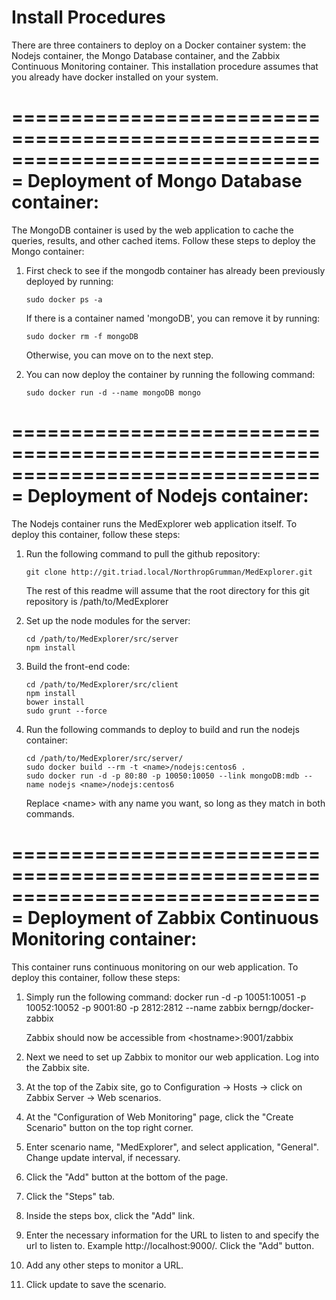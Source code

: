 # Install Procedures

There are three containers to deploy on a Docker container system: the Nodejs 
container, the Mongo Database container, and the Zabbix Continuous Monitoring 
container. This installation procedure assumes that you already have docker 
installed on your system.

===============================================================================
Deployment of Mongo Database container:
===============================================================================

The MongoDB container is used by the web application to cache the queries,
results, and other cached items. Follow these steps to deploy the Mongo
container:


1.  First check to see if the mongodb container has already been previously deployed by running:
	
        sudo docker ps -a
	
    If there is a container named 'mongoDB', you can remove it by running:

        sudo docker rm -f mongoDB

    Otherwise, you can move on to the next step.

	
2.  You can now deploy the container by running the following command:

        sudo docker run -d --name mongoDB mongo


===============================================================================
Deployment of Nodejs container:
===============================================================================
	
The Nodejs container runs the MedExplorer web application itself. To deploy
this container, follow these steps:


1.  Run the following command to pull the github repository:
    
        git clone http://git.triad.local/NorthropGrumman/MedExplorer.git

    The rest of this readme will assume that the root directory for this git 
    repository is /path/to/MedExplorer

2.  Set up the node modules for the server:

        cd /path/to/MedExplorer/src/server
        npm install

3.  Build the front-end code:

        cd /path/to/MedExplorer/src/client
        npm install
        bower install
        sudo grunt --force
        
4.  Run the following commands to deploy to build and run the nodejs container:

        cd /path/to/MedExplorer/src/server/
        sudo docker build --rm -t <name>/nodejs:centos6 .
        sudo docker run -d -p 80:80 -p 10050:10050 --link mongoDB:mdb --name nodejs <name>/nodejs:centos6
        
    Replace \<name\> with any name you want, so long as they match in both commands.
    
		
===============================================================================
Deployment of Zabbix Continuous Monitoring container:
===============================================================================

This container runs continuous monitoring on our web application. To deploy
this container, follow these steps:

1.  Simply run the following command:
	docker run -d -p 10051:10051 -p 10052:10052 -p 9001:80 -p 2812:2812 
		--name zabbix berngp/docker-zabbix
			
    Zabbix should now be accessible from \<hostname\>:9001/zabbix
	
2.  Next we need to set up Zabbix to monitor our web application. Log into the 
    Zabbix site.
	
3.  At the top of the Zabix site, go to Configuration -> Hosts -> click on 
    Zabbix Server -> Web scenarios.

4.  At the "Configuration of Web Monitoring" page, click the "Create Scenario" 
    button on the top right corner.

5.  Enter scenario name, "MedExplorer", and select application, "General". 
    Change update interval, if necessary.

6.  Click the "Add" button at the bottom of the page.

7.  Click the "Steps" tab.

8.  Inside the steps box, click the "Add" link.

9.  Enter the necessary information for the URL to listen to and specify the 
    url to listen to. Example http://localhost:9000/. Click the "Add" button.

10. Add any other steps to monitor a URL.

11. Click update to save the scenario.

